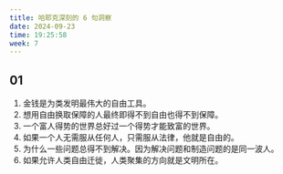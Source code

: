 ```yaml
---
title: 哈耶克深刻的 6 句洞察
date: 2024-09-23  
time: 19:25:58
week: 7 
---
```




## 01 

1. 金钱是为类发明最伟大的自由工具。
2. 想用自由换取保障的人最终即得不到自由也得不到保障。
3. 一个富人得势的世界总好过一个得势才能致富的世界。
4. 如果一个人无需服从任何人，只需服从法律，他就是自由的。
5. 为什么一些问题总得不到解决。因为解决问题和制造问题的是同一波人。
6. 如果允许人类自由迁徙，人类聚集的方向就是文明所在。


